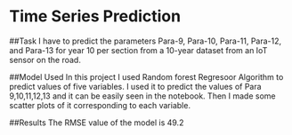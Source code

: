 # Time Series Prediction

##Task
I have to predict the parameters Para-9, Para-10, Para-11, Para-12, and Para-13 for year 10 per section from a 10-year dataset from an IoT sensor on the road.

##Model Used
In this project I used Random forest Regresoor Algorithm to predict values of five variables. I used it to predict the values of Para 9,10,11,12,13 and it can be easily seen in the notebook. Then I made some scatter plots of it corresponding to each variable.

##Results
The RMSE value of the model is 49.2
